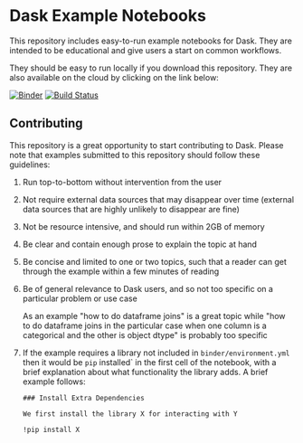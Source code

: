 Dask Example Notebooks
======================

This repository includes easy-to-run example notebooks for Dask.
They are intended to be educational and give users a start on common workflows.

They should be easy to run locally if you download this repository.
They are also available on the cloud by clicking on the link below:

[![Binder](https://mybinder.org/badge.svg)](https://mybinder.org/v2/gh/dask/dask-examples/master?urlpath=lab)
[![Build Status](https://travis-ci.org/dask/dask-examples.svg?branch=master)](https://travis-ci.org/dask/dask-examples)


Contributing
------------

This repository is a great opportunity to start contributing to Dask.
Please note that examples submitted to this repository should follow these
guidelines:

1.  Run top-to-bottom without intervention from the user
2.  Not require external data sources that may disappear over time
    (external data sources that are highly unlikely to disappear are fine)
3.  Not be resource intensive, and should run within 2GB of memory
4.  Be clear and contain enough prose to explain the topic at hand
5.  Be concise and limited to one or two topics, such that a reader can
    get through the example within a few minutes of reading
6.  Be of general relevance to Dask users, and so not too specific on a
    particular problem or use case

    As an example "how to do dataframe joins" is a great topic while "how to
    do dataframe joins in the particular case when one column is a categorical
    and the other is object dtype" is probably too specific
7.  If the example requires a library not included in `binder/environment.yml`
    then it would be `pip` installed` in the first cell of the notebook, with a
    brief explanation about what functionality the library adds.  A brief
    example follows:

    ```
    ### Install Extra Dependencies

    We first install the library X for interacting with Y
    ```

    ```
    !pip install X
    ```

